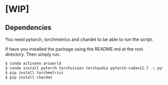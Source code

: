 # [WIP]
## Dependencies
You need pytorch, torchmetrics and chardet to be able to run the script.

If have you installed the package using the README.md at the root directory.
Then simply run.
```bash
$ conda activate arcworld
$ conda install pytorch torchvision torchaudio pytorch-cuda=11.7 -c pytorch -c nvidia
$ pip install torchmetrics
$ pip install chardet
```
